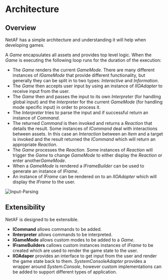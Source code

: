 # Architecture

## Overview
NetAF has a simple architecture and understanding it will help when developing games.

A *Game* encapsulates all assets and provides top level logic. When the *Game* is executing the following loop runs for the duration of the execution:
* The *Game* renders the current *GameMode*. There are many different instances of *IGameMode* that provide different functionality, but generally they can be split in to two types: *Interactive* and *Information*.
* The *Game* then accepts user input by using an instance of *IIOAdapter* to receive input from the user.
* The *Game* then and passes the input to its own *Interpreter* (for handling global input) and the *Interpreter* for the current *GameMode* (for handling mode specific input) in order to process it.
* The *Interpreter* tries to parse the input and if successful return an instance of *Command*.
* The returned *Command* is then invoked and returns a *Reaction* that details the result. Some instances of *ICommand* deal with interactions between assets. In this case an *Interaction* between an *Item* and a target is invoked and the result returned the *ICommand* which will return an appropriate *Reaction*.
* The *Game* processes the *Reaction*. Some instances of *Reaction* will trigger the *Game* to change *GameMode* to either display the *Reaction* or enter another*GameMode*.
* When a *GameMode* is rendered a *IFrameBuilder* can be used to generate an instance of *IFrame*.
* An instance of *IFrame* can be rendered on to an *IIOAdapter* which will display the *IFrame* to the user.

![Input-Parsing](~/images/input-parsing-sequence-diagram.png)

## Extensibility
NetAF is designed to be extensible.

* **ICommand** allows commands to be added.
* **IInterpreter** allows commands to be interpreted.
* **IGameMode** allows custom modes to be added to a *Game*.
* **IFrameBuilders** callows custom instances instances of *IFrame* to be created which are used to render the game state to the user.
* **IIOAdaper** provides an interface to get input from the user and render the game state back to them. *SystemConsoleAdapter* provides a wrapper around *System.Console*, however custom implementations can be added to support different types of application.
